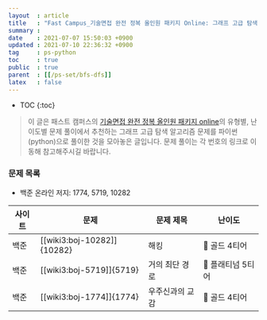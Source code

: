 ```yaml
---
layout  : article
title   : "Fast Campus_기술면접 완전 정복 올인원 패키지 Online: 그래프 고급 탐색 알고리즘"
summary : 
date    : 2021-07-07 15:50:03 +0900
updated : 2021-07-10 22:36:32 +0900
tag     : ps-python
toc     : true
public  : true
parent  : [[/ps-set/bfs-dfs]]
latex   : false
---
```

* TOC
{:toc}

> 이 글은 패스트 캠퍼스의 [기술면접 완전 정복 올인원 패키지 online](https://fastcampus.co.kr/dev_online_algo)의 유형별, 난이도별 문제 풀이에서 추천하는 그래프 고급 탐색 알고리즘 문제를 파이썬(python)으로 풀이한 것을 모아놓은 글입니다. 문제 풀이는 각 번호의 링크로 이동해 참고해주시길 바랍니다.

### 문제 목록

* 백준 온라인 저지: 1774, 5719, 10282

| 사이트 | 문제                       | 문제 제목       | 난이도            |
| ------ | -------------------------- | --------------- | ---------------   |
| 백준   | [[wiki3:boj-10282]]{10282} | 해킹            | 🥇 골드 4티어     |
| 백준   | [[wiki3:boj-5719]]{5719}   | 거의 최단 경로  | 💍 플래티넘 5티어 |
| 백준   | [[wiki3:boj-1774]]{1774}   | 우주신과의 교감 | 🥇 골드 4티어     |

